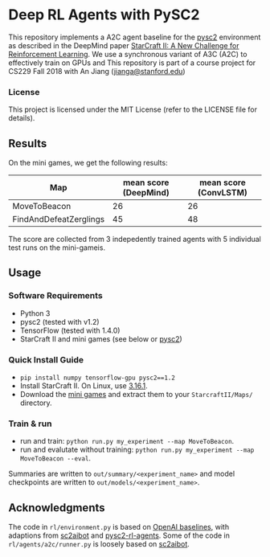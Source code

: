 # Deep RL Agents with PySC2

This repository implements a A2C agent baseline for the
[pysc2](https://github.com/deepmind/pysc2/)
environment as described in the DeepMind paper
[StarCraft II: A New Challenge for Reinforcement Learning](https://deepmind.com/documents/110/sc2le.pdf).
We use a synchronous variant of A3C (A2C) to effectively train on GPUs and
This repository is part of a course project for CS229 Fall 2018 with An Jiang (jianga@stanford.edu)

### License

This project is licensed under the MIT License (refer to the LICENSE file for details).

## Results

On the mini games, we get the following results:

| Map | mean score (DeepMind) | mean score (ConvLSTM) |
| --- | --- | --- |
| MoveToBeacon | 26 | 26 |
| FindAndDefeatZerglings | 45 | 48 |

The score are collected from 3 indepedently trained agents with 5 individual test runs on the mini-gameis.

## Usage

### Software Requirements
- Python 3
- pysc2 (tested with v1.2)
- TensorFlow (tested with 1.4.0)
- StarCraft II and mini games (see below or
  [pysc2](https://github.com/deepmind/pysc2/))

### Quick Install Guide
- `pip install numpy tensorflow-gpu pysc2==1.2`
- Install StarCraft II. On Linux, use
[3.16.1](http://blzdistsc2-a.akamaihd.net/Linux/SC2.3.16.1.zip).
- Download the
[mini games](https://github.com/deepmind/pysc2/releases/download/v1.2/mini_games.zip)
and extract them to your `StarcraftII/Maps/` directory.

### Train & run
- run and train: `python run.py my_experiment --map MoveToBeacon`.
- run and evalutate without training: `python run.py my_experiment --map MoveToBeacon --eval`.

Summaries are written to `out/summary/<experiment_name>`
and model checkpoints are written to `out/models/<experiment_name>`.


## Acknowledgments
The code in `rl/environment.py` is based on
[OpenAI baselines](https://github.com/openai/baselines/tree/master/baselines/a2c),
with adaptions from
[sc2aibot](https://github.com/pekaalto/sc2aibot)
and
[pysc2-rl-agents](https://github.com/simonmeister/pysc2-rl-agents).
Some of the code in `rl/agents/a2c/runner.py` is loosely based on
[sc2aibot](https://github.com/pekaalto/sc2aibot).
